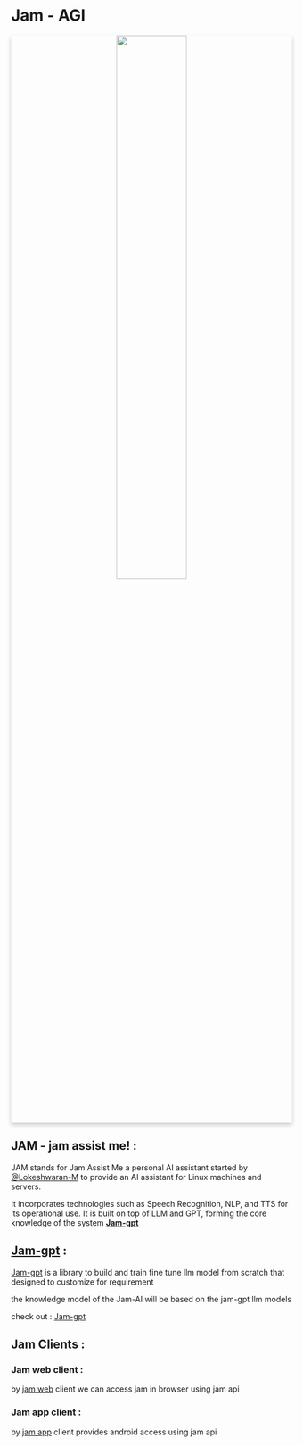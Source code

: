 
# Jam - AGI

<a  href="https://github.com/jam-agi">
<div align="center" style="box-shadow: 0 4px 8px 0 rgba(0, 0, 0, 0.2);">
<img src="https://github.com/jam-agi/.github/assets/80915494/85e91e19-80a6-443a-a532-eccb3de4de9d" width="50%" height="50%" >
</div>
</a>

## JAM - jam assist me! :

JAM stands for Jam Assist Me a personal AI assistant started by [@Lokeshwaran-M](https://github.com/Lokeshwaran-M) to provide an AI assistant for Linux machines and servers.

It incorporates technologies such as Speech Recognition, NLP, and TTS for its operational use. It is built on top of LLM and GPT, forming  the core knowledge of the system **[Jam-gpt](https://github.com/Lokeshwaran-M/jam-gpt.git)** 

## [Jam-gpt](https://github.com/Lokeshwaran-M/jam-gpt.git) :

[Jam-gpt](https://github.com/Lokeshwaran-M/jam-gpt.git) is a library to build and train fine tune llm model from scratch that designed to customize for requirement

the knowledge model of the Jam-AI will be based on the jam-gpt llm models 

check out : [Jam-gpt](https://github.com/Lokeshwaran-M/jam-gpt.git)




## Jam Clients :

### Jam web client :
by [jam web](https://github.com/Lokeshwaran-M/jam-ai.web.git) client we can access jam in browser using jam api
### Jam app client :
by [jam app](https://github.com/Lokeshwaran-M/jam-ai.app.git) client provides android access using jam api

